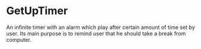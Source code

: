 # GetUpTimer
An infinite timer with an alarm which play after certain amount of time set by user. Its main purpose is to remind user that he should take a break from computer.
